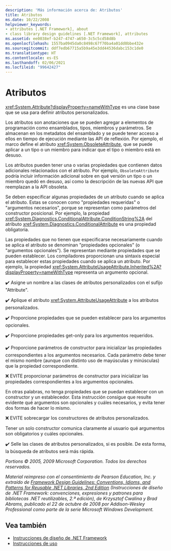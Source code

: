 ```yaml
---
description: 'Más información acerca de: Atributos'
title: Atributos
ms.date: 10/22/2008
helpviewer_keywords:
- attributes [.NET Framework], about
- class library design guidelines [.NET Framework], attributes
ms.assetid: ee0038ef-b247-4747-a650-3c5c5cd58d8b
ms.openlocfilehash: 1557ba0945da0c8498c67f70ba4a01dd0bbe432e
ms.sourcegitcommit: ddf7edb67715a5b9a45e3dd44536dabc153c1de0
ms.translationtype: HT
ms.contentlocale: es-ES
ms.lasthandoff: 02/06/2021
ms.locfileid: "99642427"
---
```

# <a name="attributes"></a>Atributos

<xref:System.Attribute?displayProperty=nameWithType> es una clase base que se usa para definir atributos personalizados.

 Los atributos son anotaciones que se pueden agregar a elementos de programación como ensamblados, tipos, miembros y parámetros. Se almacenan en los metadatos del ensamblado y se puede tener acceso a ellos en tiempo de ejecución mediante las API de reflexión. Por ejemplo, el marco define el atributo <xref:System.ObsoleteAttribute>, que se puede aplicar a un tipo o un miembro para indicar que el tipo o miembro está en desuso.

 Los atributos pueden tener una o varias propiedades que contienen datos adicionales relacionados con el atributo. Por ejemplo, `ObsoleteAttribute` podría incluir información adicional sobre en qué versión un tipo o un miembro quedó en desuso, así como la descripción de las nuevas API que reemplazan a la API obsoleta.

 Se deben especificar algunas propiedades de un atributo cuando se aplica el atributo. Estas se conocen como "propiedades requeridas" o "argumentos necesarios", porque se representan como parámetros del constructor posicional. Por ejemplo, la propiedad <xref:System.Diagnostics.ConditionalAttribute.ConditionString%2A> del atributo <xref:System.Diagnostics.ConditionalAttribute> es una propiedad obligatoria.

 Las propiedades que no tienen que especificarse necesariamente cuando se aplica el atributo se denominan "propiedades opcionales" (o "argumentos opcionales"). Se representan mediante propiedades que se pueden establecer. Los compiladores proporcionan una sintaxis especial para establecer estas propiedades cuando se aplica un atributo. Por ejemplo, la propiedad <xref:System.AttributeUsageAttribute.Inherited%2A?displayProperty=nameWithType> representa un argumento opcional.

 ✔️ Asigne un nombre a las clases de atributos personalizados con el sufijo "Attribute".

 ✔️ Aplique el atributo <xref:System.AttributeUsageAttribute> a los atributos personalizados.

 ✔️ Proporcione propiedades que se pueden establecer para los argumentos opcionales.

 ✔️ Proporcione propiedades get-only para los argumentos requeridos.

 ✔️ Proporcione parámetros de constructor para inicializar las propiedades correspondientes a los argumentos necesarios. Cada parámetro debe tener el mismo nombre (aunque con distinto uso de mayúsculas y minúsculas) que la propiedad correspondiente.

 ❌ EVITE proporcionar parámetros de constructor para inicializar las propiedades correspondientes a los argumentos opcionales.

 En otras palabras, no tenga propiedades que se puedan establecer con un constructor y un establecedor. Esta instrucción consigue que resulte evidente qué argumentos son opcionales y cuáles necesarios, y evita tener dos formas de hacer lo mismo.

 ❌ EVITE sobrecargar los constructores de atributos personalizados.

 Tener un solo constructor comunica claramente al usuario qué argumentos son obligatorios y cuáles opcionales.

 ✔️ Selle las clases de atributos personalizados, si es posible. De esta forma, la búsqueda de atributos será más rápida.

 *Portions &copy; 2005, 2009 Microsoft Corporation. Todos los derechos reservados.*

 *Material reimpreso con el consentimiento de Pearson Education, Inc. y extraído de [Framework Design Guidelines: Conventions, Idioms, and Patterns for Reusable .NET Libraries, 2nd Edition](https://www.informit.com/store/framework-design-guidelines-conventions-idioms-and-9780321545619) (Instrucciones de diseño de .NET Framework: convenciones, expresiones y patrones para bibliotecas .NET reutilizables, 2.ª edición), de Krzysztof Cwalina y Brad Abrams, publicado el 22 de octubre de 2008 por Addison-Wesley Professional como parte de la serie Microsoft Windows Development.*

## <a name="see-also"></a>Vea también

- [Instrucciones de diseño de .NET Framework](index.md)
- [Instrucciones de uso](usage-guidelines.md)
